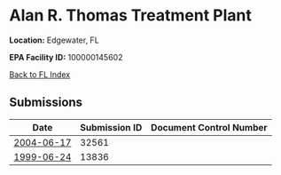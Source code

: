 # Alan R. Thomas Treatment Plant

**Location:** Edgewater, FL

**EPA Facility ID:** 100000145602

[Back to FL Index](../../index.md)

## Submissions

| Date | Submission ID | Document Control Number |
|------|--------------|-------------------------|
| [2004-06-17](submissions/32561.md) | 32561 |  |
| [1999-06-24](submissions/13836.md) | 13836 |  |
